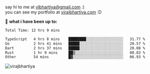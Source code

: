 say hi to me at [vlbhartiya@gmail.com](mailto:vlbhartiya@gmail.com) :)<br/>
you can see my portfolio at [virajbhartiya.com](https://virajbhartiya.com) :D<br/>


🚀 **what i have been up to:**

<!--START_SECTION:waka-->

```txt
Total Time: 12 hrs 9 mins

TypeScript   4 hrs 8 mins    ████████░░░░░░░░░░░░░░░░░   31.77 %
Go           2 hrs 41 mins   █████░░░░░░░░░░░░░░░░░░░░   20.57 %
Dart         2 hrs 37 mins   █████░░░░░░░░░░░░░░░░░░░░   20.08 %
Rust         1 hr 9 mins     ██▒░░░░░░░░░░░░░░░░░░░░░░   08.83 %
Other        54 mins         █▓░░░░░░░░░░░░░░░░░░░░░░░   06.93 %
```

<!--END_SECTION:waka-->

<p align="left"> <img src="https://komarev.com/ghpvc/?username=virajbhartiya&color=blue" alt="virajbhartiya" /> </p>

